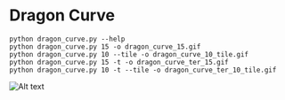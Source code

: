 # Dragon Curve

    python dragon_curve.py --help
    python dragon_curve.py 15 -o dragon_curve_15.gif
    python dragon_curve.py 10 --tile -o dragon_curve_10_tile.gif
    python dragon_curve.py 15 -t -o dragon_curve_ter_15.gif
    python dragon_curve.py 10 -t --tile -o dragon_curve_ter_10_tile.gif


![Alt text](https://upload.wikimedia.org/wikipedia/commons/6/67/DragonCurve_animation.gif)
